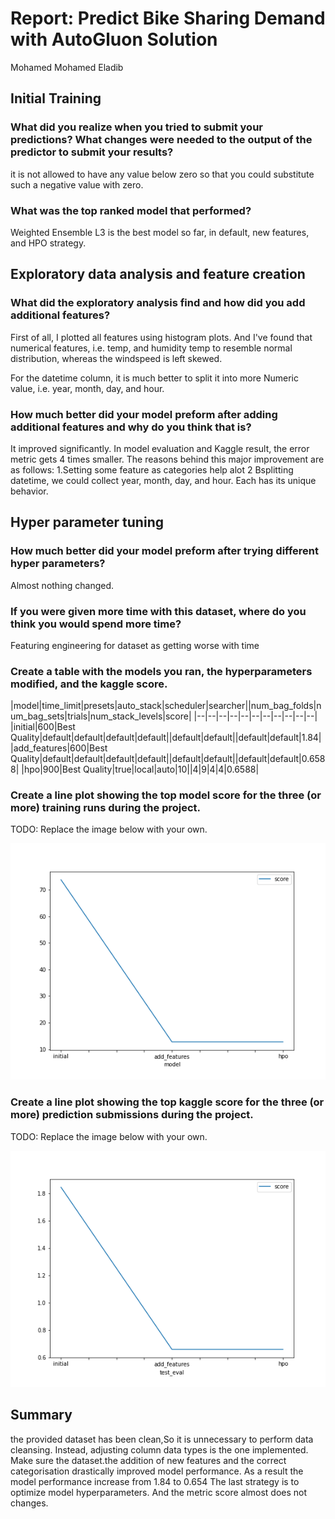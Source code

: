 # Report: Predict Bike Sharing Demand with AutoGluon Solution
Mohamed Mohamed Eladib

## Initial Training
### What did you realize when you tried to submit your predictions? What changes were needed to the output of the predictor to submit your results?
it is not allowed to have any value below zero so that you could substitute such a negative value with zero.


### What was the top ranked model that performed?
Weighted Ensemble L3 is the best model so far, in default, new features, and HPO strategy.

## Exploratory data analysis and feature creation
### What did the exploratory analysis find and how did you add additional features?
First of all, I plotted all features using histogram plots. And I've found that numerical features, i.e. temp, and humidity temp to resemble normal distribution, whereas the windspeed is  left skewed.

For the datetime column, it is much better to split it into more Numeric value, i.e. year, month, day, and hour.

### How much better did your model preform after adding additional features and why do you think that is?
It improved significantly. In model evaluation and Kaggle result, the error metric gets 4 times smaller.
The reasons behind this major improvement are as follows:
1.Setting some feature as categories help alot
2 Bsplitting datetime, we could collect year, month, day, and hour. Each has its unique behavior.

## Hyper parameter tuning
### How much better did your model preform after trying different hyper parameters?
Almost nothing changed.

### If you were given more time with this dataset, where do you think you would spend more time?
Featuring engineering for dataset as getting worse with time

### Create a table with the models you ran, the hyperparameters modified, and the kaggle score.
|model|time_limit|presets|auto_stack|scheduler|searcher||num_bag_folds|num_bag_sets|trials|num_stack_levels|score|
|--|--|--|--|--|--|--|--|--|--|--|
|initial|600|Best Quality|default|default|default|default||default|default||default|default|1.84|
|add_features|600|Best Quality|default|default|default|default||default|default||default|default|0.6588|
|hpo|900|Best Quality|true|local|auto|10||4|9|4|4|0.6588|
### Create a line plot showing the top model score for the three (or more) training runs during the project.

TODO: Replace the image below with your own.

![model_train_score.png](model_train_score.png)

### Create a line plot showing the top kaggle score for the three (or more) prediction submissions during the project.

TODO: Replace the image below with your own.

![model_test_score.png](model_test_score.png)

## Summary
the provided dataset has been clean,So it is unnecessary to perform data cleansing. Instead, adjusting column data types is the one implemented.
Make sure the dataset.the addition of new features and the correct categorisation  drastically improved model performance.
As a result the model performance increase from 1.84 to 0.654 
The last strategy is to optimize model hyperparameters. And the metric score almost does not changes.



